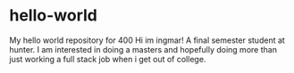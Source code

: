 # hello-world
My hello world repository for 400
Hi im ingmar! A final semester student at hunter. I am interested in doing a masters and hopefully doing more than just working a full stack job when i get out of college.
